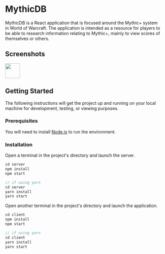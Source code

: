 # MythicDB

MythicDB is a React application that is focused around the Mythic+ system in World of Warcraft. The application is intended as a resource for players to be able to research information relating to Mythic+, mainly to view scores of themselves or others.

## Screenshots

<img src="http://url.to/image.png" height="48" width="48" >

## Getting Started

The following instructions will get the project up and running on your local machine for development, testing, or viewing purposes.

### Prerequisites

You will need to install [Node.js](https://nodejs.org/en/download/) to run the environment.

### Installation

Open a terminal in the project's directory and launch the server.

```js
cd server
npm install
npm start

// if using yarn
cd server
yarn install
yarn start
```

Open another terminal in the project's directory and launch the application.

```js
cd client
npm install
npm start

// if using yarn
cd client
yarn install
yarn start
```
